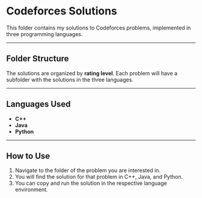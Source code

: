 # Codeforces Solutions

This folder contains my solutions to Codeforces problems, implemented in three programming languages.

---

## Folder Structure
The solutions are organized by **rating level**. Each problem will have a subfolder with the solutions in the three languages.

---

## Languages Used
- **C++**
- **Java**
- **Python**

---

## How to Use
1. Navigate to the folder of the problem you are interested in.
2. You will find the solution for that problem in C++, Java, and Python.
3. You can copy and run the solution in the respective language environment.

